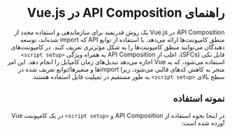 <div dir = "rtl">

# راهنمای API Composition در Vue.js

API Composition در Vue.js یک روش قدرتمند برای سازماندهی و استفاده مجدد از منطق کامپوننت‌ها ارائه می‌دهد. با استفاده از
توابع API که import شده‌اند، توسعه دهندگان می‌توانند منطق کامپوننت‌ها را به شکل مؤثرتری تعریف کنند. در کامپوننت‌های فایل
تکی (SFCs)، اغلب از API Composition به همراه ویژگی `<script setup>` استفاده می‌شود، که به Vue اجازه می‌دهد تبدیل‌های
زمان کامپایل را انجام دهد. این امر منجر به کاهش کدهای قالبی می‌شود، زیرا importها و متغیرها/توابع تعریف شده در سطح
بالای `<script setup>` به طور مستقیم در تمپلیت قابل استفاده هستند.

## نمونه استفاده

در اینجا نحوه استفاده از API Composition و `<script setup>` در یک کامپوننت Vue آورده شده است:

</div>

<script setup>
import { ref, onMounted } from 'vue'

// تعریف یک state واکنش‌گرا const count = ref(0)

// تابعی برای تغییر state و راه‌اندازی به‌روزرسانی‌ها function increment() { count.value++ }

// هوک‌های چرخه حیات onMounted(() => { console.log(`تعداد اولیه ${count.value} است.`)
})
</script>


<template>
  <button @click="increment">تعداد: {{ count }}</button>
</template>






